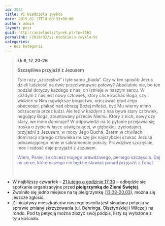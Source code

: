 ```yaml
---
id: 2561
title: VI Niedziela zwykła
date: 2019-02-17T18:00:33+00:00
author: admin
layout: post
guid: http://anielaolsztynek.pl/?p=2561
permalink: /2019/02/vi-niedziela-zwykla-9/
categories:
  - Bez kategorii
---
```

> **Łk 6, 17. 20-26**
> 
> **Szczęśliwa przyjaźń z Jezusem**
> 
> Tyle razy &#8222;szczęśliwi&#8221; i tyle samo &#8222;biada&#8221;. Czy w ten sposób Jezus dzieli ludzkość na dwie przeciwstawne połowy? Absolutnie nie, bo ten podział dotyczy każdego z nas, on istnieje w naszym sercu. W każdym z nas jest nowy człowiek, który chce kochać Boga, czyli widzieć w Nim największe bogactwo, odczuwać głód Jego obecności, płakać nad obrazą Bożej miłości, być Mu wierny mimo odrzucenia przez ludzi. Ale też w każdym z nas bywa stary człowiek, negujący Boga, zbuntowany przeciw Niemu. Który z nich, nowy czy stary, we mnie dominuje? W odpowiedzi na to pytanie przejawia się troska o życie w łasce uświęcającej, w głębokiej, życiodajnej przyjaźni z Jezusem, w mocy Jego Ducha. Zatem w chwilach dominacji starego człowieka muszę jak najszybciej szukać Jezusa odnawiającego mnie w sakramencie pokuty. Prawdziwe szczęście, moc i radość daje przyjaźń z Jezusem.
> 
> <span style="color: #666699;">Wiem, Panie, że chcesz mojego prawdziwego, pełnego szczęścia. Daj mi serce, które niczego nie będzie stawiać ponad przyjaźń z Tobą!</span>
> 
> &nbsp;

  * W najbliższy czwartek &#8211; <span style="text-decoration: underline;">21 lutego o godzinie 17:30</span> &#8211; odbędzie się spotkanie organizacyjne przed **pielgrzymką do Ziemi Świętej**.
  * Zwolniło się jedno miejsce na tę pielgrzymkę (<span style="text-decoration: underline;">13.03-20.03</span>), można się jeszcze zgłosić.
  * Z inicjatywy mieszkańców naszego osiedla jest składana petycja w sprawie zmiany skrzyżowania (ul. Behringa, Olsztyńskiej i Wilczej) na rondo. Pod tą petycją można złożyć swój podpis, listy są wyłożone z tyłu kościoła.